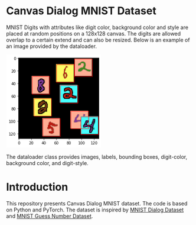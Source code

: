# Canvas Dialog MNIST Dataset
MNIST Digits with attributes like digit color, background color and style are placed at random positions on a 128x128 canvas. The digits are allowed overlap to a certain extend and can also be resized. Below is an example of an image provided by the dataloader. 

![](canvas.png)

The dataloader class provides images, labels, bounding boxes, digit-color, background color, and digit-style. 

# Introduction 
This repository presents Canvas Dialog MNIST dataset. The code is based on Python and PyTorch. The dataset is inspired by [MNIST Dialog Dataset][1] and [MNIST Guess Number Dataset][2]. 

[1]: http://cvlab.postech.ac.kr/research/attmem/
[2]: https://github.com/ruizhaogit/MNIST-GuessNumber
